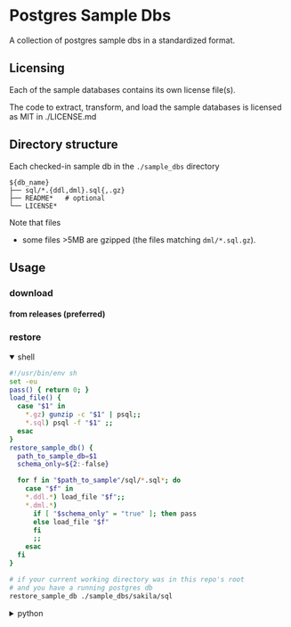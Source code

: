 # Postgres Sample Dbs

A collection of postgres sample dbs in a standardized format.

## Licensing

Each of the sample databases contains its own license file(s).

The code to extract, transform, and load the sample databases is licensed as MIT in ./LICENSE.md

## Directory structure

Each checked-in sample db in the `./sample_dbs` directory

```
${db_name}
├── sql/*.{ddl,dml}.sql{,.gz}
├── README*   # optional
└── LICENSE*
```

Note that files

- some files >5MB are gzipped (the files matching `dml/*.sql.gz`).

## Usage

### download

#### from releases (preferred)

### restore

<details open><summary>shell</summary>

```sh
#!/usr/bin/env sh
set -eu
pass() { return 0; }
load_file() {
  case "$1" in
    *.gz) gunzip -c "$1" | psql;;
    *.sql) psql -f "$1" ;;
  esac
}
restore_sample_db() {
  path_to_sample_db=$1
  schema_only=${2:-false}

  for f in "$path_to_sample"/sql/*.sql*; do
    case "$f" in
    *.ddl.*) load_file "$f";;
    *.dml.*)
      if [ "$schema_only" = "true" ]; then pass
      else load_file "$f"
      fi
      ;;
    esac
  fi
}

# if your current working directory was in this repo's root
# and you have a running postgres db
restore_sample_db ./sample_dbs/sakila/sql
```

</details>

<details><summary>python</summary>

```py
#!/usr/bin/env python3
"""
USAGE: load.py path/to/sql_dir
"""
import gzip
import logging
import os
import subprocess
import sys
assert sys.version >= (3, 7)

from argparse import ArgumentParser
from pathlib import Path

cli = ArgumentParser()
cli.add_arg("--dry-run", action="store_true", help="print what would be run")
cli.add_arg("--schema-only", action="store_true", help="filter out dml")
cli.add_arg("path", type=Path)

def main(path: str, schema_only: bool = False, dry_run: bool = False) -> None:
    sql_dir = Path(path)
    assert sql_dir.exists(), f"{sql_dir} does not exist"
    assert sql_dir.is_dir(), f"{sql_dir} is not a directory"
    for file in sql_dir.iterdir():
        if schema_only and '.dml.' in file.name:
            continue
        if dry_run:
            logging.info(f"would restore {file}")
            continue
        logging.info(f"restoring {file}")
        with gzip.open(file) if file.name.endswith(".gz") else file as f:
            data = f.read()
        subprocess.run(["psql"], input=data, check=True)


if __name__ == "__main__":
    logging.basicConfig(level=logging.INFO)
    args = cli.parse_args()
    main(args.path, args.schema_only, args.dry_run)
```

</details>

<!-- TODO: go, rust, perl -->
